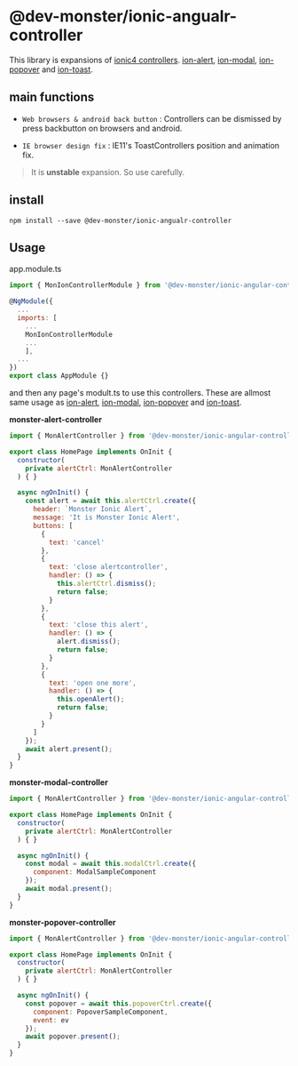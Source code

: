 # @dev-monster/ionic-angualr-controller

This library is expansions of [ionic4 controllers](https://ionicframework.com/docs/components).
[ion-alert](https://ionicframework.com/docs/api/alert), [ion-modal](https://ionicframework.com/docs/api/modal), [ion-popover](https://ionicframework.com/docs/api/popover) and [ion-toast](https://ionicframework.com/docs/api/toast).

## main functions

* `Web browsers & android back button` : Controllers can be dismissed by press backbutton on browsers and android.

* `IE browser design fix` : IE11's ToastControllers position and animation fix.

> It is **unstable** expansion. So use carefully.

## install

```
npm install --save @dev-monster/ionic-angualr-controller
```

## Usage

app.module.ts
```javascript
import { MonIonControllerModule } from '@dev-monster/ionic-angular-controller';

@NgModule({
  ...
  imports: [
    ...
    MonIonControllerModule
    ...
    ],
  ...
})
export class AppModule {}
```

and then any page's modult.ts to use this controllers.
These are allmost same usage as [ion-alert](https://ionicframework.com/docs/api/alert), [ion-modal](https://ionicframework.com/docs/api/modal), [ion-popover](https://ionicframework.com/docs/api/popover) and [ion-toast](https://ionicframework.com/docs/api/toast).

**monster-alert-controller**
```javascript
import { MonAlertController } from '@dev-monster/ionic-angular-controller';

export class HomePage implements OnInit {
  constructor(
    private alertCtrl: MonAlertController
  ) { }

  async ngOnInit() {
    const alert = await this.alertCtrl.create({
      header: `Monster Ionic Alert`,
      message: 'It is Monster Ionic Alert',
      buttons: [
        {
          text: 'cancel'
        },
        {
          text: 'close alertcontroller',
          handler: () => {
            this.alertCtrl.dismiss();
            return false;
          }
        },
        {
          text: 'close this alert',
          handler: () => {
            alert.dismiss();
            return false;
          }
        },
        {
          text: 'open one more',
          handler: () => {
            this.openAlert();
            return false;
          }
        }
      ]
    });
    await alert.present();
  }
}
```
**monster-modal-controller**
```javascript
import { MonAlertController } from '@dev-monster/ionic-angular-controller';

export class HomePage implements OnInit {
  constructor(
    private alertCtrl: MonAlertController
  ) { }

  async ngOnInit() {
    const modal = await this.modalCtrl.create({
      component: ModalSampleComponent
    });
    await modal.present();
  }
}
```
**monster-popover-controller**
```javascript
import { MonAlertController } from '@dev-monster/ionic-angular-controller';

export class HomePage implements OnInit {
  constructor(
    private alertCtrl: MonAlertController
  ) { }

  async ngOnInit() {
    const popover = await this.popoverCtrl.create({
      component: PopoverSampleComponent,
      event: ev
    });
    await popover.present();
  }
}
```